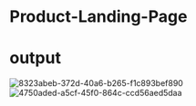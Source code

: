 # Product-Landing-Page
# output
![8323abeb-372d-40a6-b265-f1c893bef890](https://github.com/sanjanacheekatipalli/Product-Landing-Page/assets/170642878/72769208-493f-4958-a8e9-ed48215383b9)
![4750aded-a5cf-45f0-864c-ccd56aed5daa](https://github.com/sanjanacheekatipalli/Product-Landing-Page/assets/170642878/5e84d209-a398-4ce0-93ec-674c3f3a5359)
